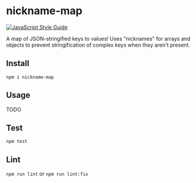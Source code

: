 # nickname-map

[![JavaScript Style Guide](https://img.shields.io/badge/code_style-standard-brightgreen.svg)](https://standardjs.com)

A map of JSON-stringified keys to values! Uses "nicknames" for arrays and objects to prevent stringification of complex keys when they aren't present.

## Install

`npm i nickname-map`

## Usage

TODO

## Test

`npm test`

## Lint

`npm run lint` or `npm run lint:fix`
